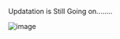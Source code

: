 Updatation is Still Going on........



![image](https://user-images.githubusercontent.com/6551176/221732091-23ee52cb-4150-42fa-b998-43628d7a6b0d.png)
